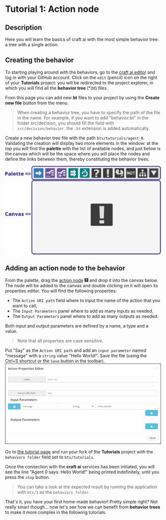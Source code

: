 # Tutorial 1: Action node #

## Description ##

Here you will learn the basics of craft ai with the most simple behavior tree: a tree with a single action.

## Creating the behavior ##

To starting playing around with the behaviors, go to the [craft ai editor](http://editor.craft.ai/) and log in with your GitHub account.
Click on the `edit` (pencil) icon on the right of your **Tutorials** project: you will be redirected to the project explorer, in which you will find all the **behavior tree** (*.bt) files.

From this page you can add new **bt** files to your project by using the **Create new file** button from the menu.

> When creating a behavior tree, you have to specify the path of the file in the name. For example, if you want to add "behavior.bt" in the folder src/decision, you should fill the field with `src/decision/behavior`. the `.bt` extension is added automatically.

Create a new behavior tree file with the path `bts/tutorials/agent_0`. Validating the creation will display two more elements in the window: at the top you will find the **palette** with the list of available nodes, and just below is the canvas which will be the space where you will place the nodes and define the links between them, thereby constituting the behavior trees.

![screenshot of the craft ai editor](workbench.png "Palette and canvas")

## Adding an action node to the behavior ##

From the palette, drag the [action node](http://doc.craft.ai/concepts_architecture/behaviors/index.html#action-node) ![action node](action.png) and drop it into the canvas below. The node will be added to the canvas and double clicking on it will open its properties editor. You will find the following properties:

- The `Action URI path` field where to input the name of the action that you want to call,
- The `Input Parameters` panel where to add as many inputs as needed,
- The `Output Parameters` panel where to add as many outputs as needed.

Both input and output parameters are defined by a name, a type and a value.

> Note that all properties are case sensitive.

Put "Say" as the `Action URI path` and add an `input parameter` named "message" with a `string` value "Hello World!". Save the file (using the Ctrl+S shortcut or the `Save` button in the toolbar).
![The "Say" action with the expected properties](SayActionProperties.png "'Say' action properties")

Go to [the tutorial page](http://www.craft.ai/tutorials/) and run your fork of the **Tutorials** project with the `behaviors folder` field set to `bts/tutorials`.

Once the connection with the **craft ai** services has been initiated, you will see the line "Agent 0 says: Hello World!" being printed indefinitely, until you press the `stop` button.

> You can take a look at the expected result by running the application with `bts/1` as the `behaviors folder`.

That's it, you have your first home-made behavior! Pretty simple right? Not really smart though... now let's see how we can benefit from **behavior trees** to make it more complex in the following tutorials.
